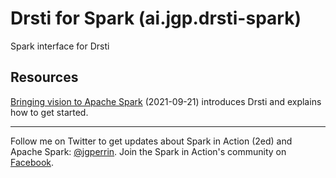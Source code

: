 # Drsti for Spark (ai.jgp.drsti-spark)

Spark interface for Drsti

## Resources

[Bringing vision to Apache Spark](https://jgp.ai/2021/09/21/bringing-vision-to-apache-spark/) (2021-09-21) introduces Drsti and explains how to get started. 


---

Follow me on Twitter to get updates about Spark in Action (2ed) and Apache Spark: [@jgperrin](https://twitter.com/jgperrin). Join the Spark in Action's community on [Facebook](https://facebook.com/sparkinaction/).

